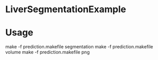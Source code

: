 # LiverSegmentationExample

Usage
=====

make -f prediction.makefile segmentation
make -f prediction.makefile volume
make -f prediction.makefile png
